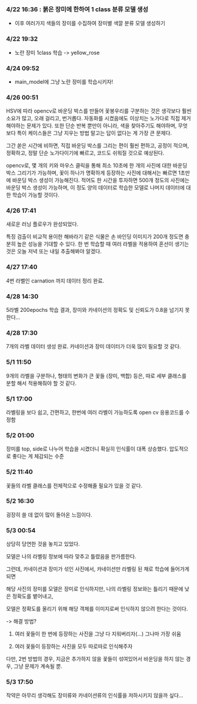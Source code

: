 ### 4/22 16:36 : 붉은 장미에 한하여 1 class 분류 모델 생성

- 이후 여러가지 색들의 장미를 수집하여 장미별 색깔 분류 모델 생성하기

### 4/22 19:32

- 노란 장미 1class 학습 -> yellow_rose

### 4/24 09:52

- main_model에 그냥 노란 장미를 학습시키자!

### 4/26 00:51

HSV에 따라 opencv로 바운딩 박스를 만들어 꽃봉우리를 구분하는 것은 생각보다 훨씬 소요가 많고, 오래 걸리고, 번거롭다. 자동화를 시켰음에도 이상치는 노가다로 직접 제거해야하는 문제가 있다. 또한 단순 반복 뿐만이 아니라, 색을 찾아주기도 해야하며, 무엇보다 특이 케이스들은 그냥 지우는 방법 말고는 답이 없다는 게 가장 큰 문제다.

그간 쏟은 시간에 비하면, 직접 바운딩 박스를 그리는 편이 훨씬 편하고, 공정이 적으며, 정확하고, 정말 단순 노가다이기에 빠르고, 코드도 쉬워질 것으로 예상된다.

opencv로, 몇 개의 키와 마우스 클릭을 통해 최소 10초에 한 개의 사진에 대한 바운딩 박스 그리기가 가능하며, 꽃이 하나가 명확하게 등장하는 사진에 대해서는 빠르면 1초만에 바운딩 박스 생성이 가능해진다. 적어도 한 시간을 투자하면 500개 정도의 사진에는 바운딩 박스 생성이 가능하며, 이 정도 양의 데이터로 학습한 모델로 나머지 데이터에 대한 학습이 가능할 것이다.

### 4/26 17:41

새로운 러닝 플로우가 완성되었다.

특징 검출이 비교적 용이한 해바라기 같은 식물은 손 바인딩 이미지가 200개 정도면 충분히 높은 성능을 기대할 수 있다.
한 번 학습할 때 여러 라벨을 적용하여 혼선이 생기는 것은 오늘 저녁 또는 내일 추출해봐야 알겠다.

### 4/27 17:40

4번 라벨인 carnation 까지 데이터 정리 완료.

### 4/28 14:30

5라벨 200epochs 학습 결과, 장미와 카네이션의 정확도 및 신뢰도가 0.8을 넘기지 못한다...

### 4/28 17:30

7개의 라벨 데이터 생성 완료. 카네이션과 장미 데이터가 더욱 많이 필요할 것 같다.

### 5/1 11:50

9개의 라벨을 구분하나, 형태의 변화가 큰 꽃들 (장미, 백합) 등은, 따로 세부 클래스를 분할 해서 적용해줘야 할 것 같다.

### 5/1 17:00

라벨링을 보다 쉽고, 간편하고, 한번에 여러 라벨이 가능하도록 open cv 응용코드를 수정함

### 5/2 01:00

장미를 top, side로 나누어 학습을 시켰더니 확실히 인식률이 대폭 상승했다. 압도적으로 좋다는 게 체감되는 수준

### 5/2 11:40

꽃들의 라벨 클래스를 전체적으로 수정해줄 필요가 있을 것 같다.

### 5/2 16:30

굉장히 쓸 데 없이 많이 돌아온 느낌이다.

### 5/3 00:54

상당히 당연한 것을 놓치고 있었다.

모델은 나의 라벨링 정보에 따라 맞추고 틀렸음을 판가름한다.

그런데, 카네이션과 장미가 섞인 사진에서, 카네이션만 라벨링 된 채로 학습에 들어가게 되면

해당 사진의 장미를 모델은 장미로 인식하지만, 나의 라벨링 정보와는 틀리기 때문에 낮은 정확도를 뱉어내고,

모델은 정확도를 올리기 위해 해당 객체를 이미지로써 인식하지 않으려 한다는 것이다.

-> 해결 방법?

1. 여러 꽃들이 한 번에 등장하는 사진을 그냥 다 지워버리자(...) 그나마 가장 쉬움

2. 여러 꽃들이 등장하는 사진을 모두 따로따로 인식해주자

다만, 2번 방법의 경우, 지금은 추가하지 않을 꽃들이 섞여있어서 바운딩을 하지 않는 경우, 그냥 문제가 계속될 뿐.

### 5/3 17:50

작약은 아무리 생각해도 장미류와 카네이션류의 인식률을 저하시키지 않을까 싶다...
